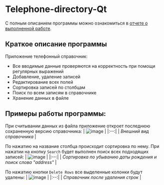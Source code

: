 # Telephone-directory-Qt
С полным описанием программы можно ознакомиться в [отчете о выполненной работе](https://github.com/tutibase/Telephone-directory-Qt/blob/main/report.pdf).

## Краткое описание программы
Приложение телефонный справочник:
- Все вводимые данные проверяются на корректность при помощи регулярных выражений
- Добавление, удаление записей
- Редактирование всех полей
- Сортировка записей по столбцам
- Поиск по всем записям в справочнике
- Хранение данных в файле

## Примеры работы программы:
При считывании данных из файла приложение откроет последнюю сохраненную версию справочника:
| ![image](https://github.com/tutibase/Telephone-directory-Qt/assets/44751053/15683b81-fd10-470d-8c0a-8cc5fa3e3b84) | 
|:--:| 
| *Внешний вид справочника* |

По нажатию на название столбца происходит сортировка по нему. При нажатии на кнопку ```Search``` будет выполнен поиск всех подходящих записей: 
| ![image](https://github.com/tutibase/Telephone-directory-Qt/assets/44751053/c2994d89-6640-4b68-b5a1-30d75e31623c) | 
|:--:| 
| *Сортировка по убыванию даты рождения и поиск слова "address"* |

По нажатию кнопки ```Delete Rows``` все выделенные колонки будут удалены:
| ![image](https://github.com/tutibase/Telephone-directory-Qt/assets/44751053/8b675510-13e8-4426-bf95-ebfe55c7614a) | 
|:--:| 
| *Справочник после удаления строк* |
